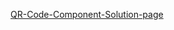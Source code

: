 [QR-Code-Component-Solution-page](https://mohammadhumayu.github.io/Frontend-Mentor-Challenges/QR-code-component-solution)
